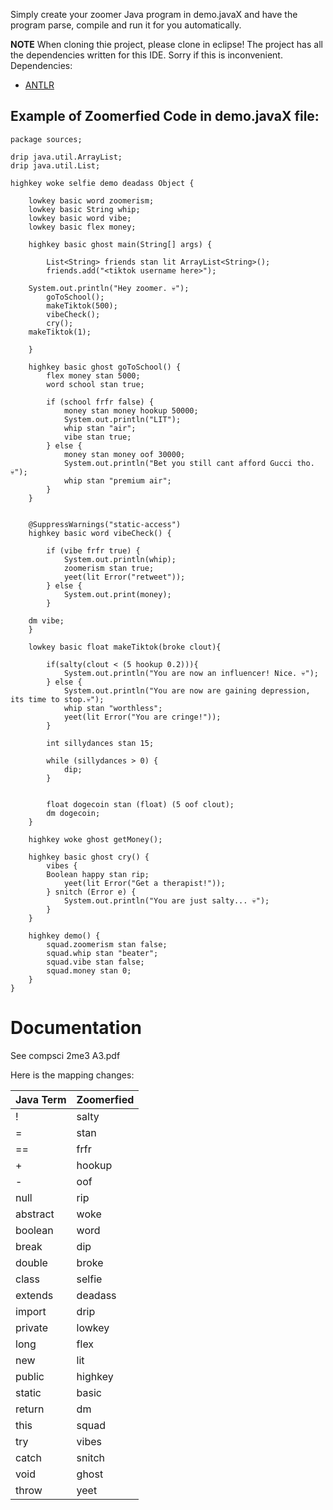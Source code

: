 Simply create your zoomer Java program in demo.javaX and have the program parse, compile and run it for you automatically.

**NOTE** When cloning thie project, please clone in eclipse! The project has all the dependencies written for this IDE. Sorry if this is inconvenient. 
Dependencies:
- [ANTLR](https://www.antlr.org/download.html)

## Example of Zoomerfied Code in demo.javaX file:
``` 
package sources;

drip java.util.ArrayList;
drip java.util.List;

highkey woke selfie demo deadass Object {
	
	lowkey basic word zoomerism;
	lowkey basic String whip;
	lowkey basic word vibe;
	lowkey basic flex money;
	
    highkey basic ghost main(String[] args) {
        
        List<String> friends stan lit ArrayList<String>();
        friends.add("<tiktok username here>");
		
	System.out.println("Hey zoomer. 💀");
        goToSchool();
        makeTiktok(500);
        vibeCheck();
        cry();
	makeTiktok(1);

    }
    
    highkey basic ghost goToSchool() {
        flex money stan 5000;
        word school stan true;
    	
        if (school frfr false) {
        	money stan money hookup 50000;
        	System.out.println("LIT");
        	whip stan "air";
            vibe stan true;
        } else {
        	money stan money oof 30000;
        	System.out.println("Bet you still cant afford Gucci tho. 💀");
        	whip stan "premium air";
        }
    }
    
    
    @SuppressWarnings("static-access")
    highkey basic word vibeCheck() {
    	
    	if (vibe frfr true) {
    		System.out.println(whip);
    		zoomerism stan true;
    		yeet(lit Error("retweet"));
    	} else {
    		System.out.print(money);
    	}

	dm vibe;
    }

    lowkey basic float makeTiktok(broke clout){

        if(salty(clout < (5 hookup 0.2))){
        	System.out.println("You are now an influencer! Nice. 💀");
        } else {
        	System.out.println("You are now are gaining depression, its time to stop.💀");
        	whip stan "worthless";
        	yeet(lit Error("You are cringe!"));
        }
        
        int sillydances stan 15;
        
        while (sillydances > 0) {
        	dip;
        }
        
        
        float dogecoin stan (float) (5 oof clout);
        dm dogecoin;
    }

    highkey woke ghost getMoney();
    
    highkey basic ghost cry() {
    	vibes {
	    Boolean happy stan rip;
            yeet(lit Error("Get a therapist!"));
    	} snitch (Error e) {
    		System.out.println("You are just salty... 💀");
    	}
    }
    
    highkey demo() {
    	squad.zoomerism stan false;
    	squad.whip stan "beater";
    	squad.vibe stan false;
    	squad.money stan 0;
    }
}
```
# **Documentation** 
See compsci 2me3 A3.pdf

Here is the mapping changes:

| **Java Term** | **Zoomerfied**|
|---------------|---------------|
| ! | salty |
| = | stan |
| == | frfr |
| + | hookup |
| - | oof |
| null | rip |
| abstract | woke |
| boolean | word |
| break | dip |
| double | broke |
| class | selfie |
| extends | deadass |
| import | drip |
| private | lowkey |
| long | flex |
| new | lit |
| public | highkey |
| static | basic |
| return | dm |
| this | squad |
| try | vibes |
| catch | snitch |
| void | ghost |
| throw | yeet |
